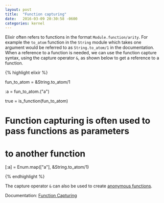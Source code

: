 ```yaml
---
layout: post
title:  "Function capturing"
date:   2016-03-09 20:30:58 -0600
categories: kernel
---
```

Elixir often refers to functions in the format `Module.function/arity`. For example the `to_atom` function in the `String` module which takes one argument would be referred to as `String.to_atom/1` in the documentation. When a reference to a function is needed, we can use the function capture syntax, using the capture operator `&`, as shown below to get a reference to a function.

{% highlight elixir %}

fun_to_atom = &String.to_atom/1

:a = fun_to_atom.("a")

true = is_function(fun_to_atom)

# Function capturing is often used to pass functions as parameters
# to another function
[:a] = Enum.map(["a"], &String.to_atom/1)

{% endhighlight %}

The capture operator `&` can also be used to create [anonymous functions](/examples/anonymous-functions).

Documentation: [Function Capturing](http://elixir-lang.org/getting-started/modules.html#function-capturing)
